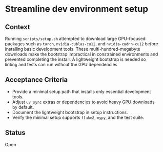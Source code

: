 # Streamline dev environment setup

## Context
Running `scripts/setup.sh` attempted to download large GPU-focused packages such as
`torch`, `nvidia-cublas-cu12`, and `nvidia-cudnn-cu12` before installing basic
development tools. These multi-hundred-megabyte downloads make the bootstrap
impractical in constrained environments and prevented completing the install.
A lightweight bootstrap is needed so linting and tests can run without the GPU
dependencies.

## Acceptance Criteria
- Provide a minimal setup path that installs only essential development tools.
- Adjust `uv sync` extras or dependencies to avoid heavy GPU downloads by default.
- Document the lightweight bootstrap in setup instructions.
- Verify the minimal setup supports `flake8`, `mypy`, and the test suite.

## Status
Open
